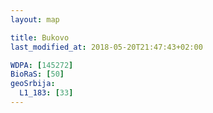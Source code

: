 ```yaml
---
layout: map

title: Bukovo
last_modified_at: 2018-05-20T21:47:43+02:00

WDPA: [145272]
BioRaS: [50]
geoSrbija:
  L1_183: [33]
---
```

